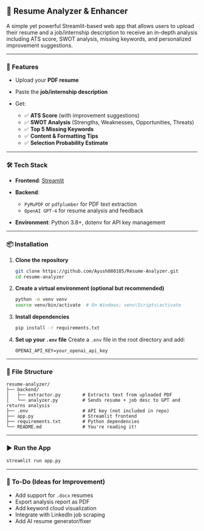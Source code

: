 ## 📄 Resume Analyzer & Enhancer

A simple yet powerful Streamlit-based web app that allows users to upload their resume and a job/internship description to receive an in-depth analysis including ATS score, SWOT analysis, missing keywords, and personalized improvement suggestions.

---

### 🚀 Features

* Upload your **PDF resume**
* Paste the **job/internship description**
* Get:

  * ✅ **ATS Score** (with improvement suggestions)
  * ✅ **SWOT Analysis** (Strengths, Weaknesses, Opportunities, Threats)
  * ✅ **Top 5 Missing Keywords**
  * ✅ **Content & Formatting Tips**
  * ✅ **Selection Probability Estimate**

---

### 🛠 Tech Stack

* **Frontend**: [Streamlit](https://streamlit.io/)
* **Backend**:

  * `PyMuPDF` or `pdfplumber` for PDF text extraction
  * `OpenAI GPT-4` for resume analysis and feedback
* **Environment**: Python 3.8+, dotenv for API key management

---

### 📦 Installation

1. **Clone the repository**

   ```bash
   git clone https://github.com/Ayush080105/Resume-Analyzer.git
   cd resume-analyzer
   ```

2. **Create a virtual environment (optional but recommended)**

   ```bash
   python -m venv venv
   source venv/bin/activate  # On Windows: venv\Scripts\activate
   ```

3. **Install dependencies**

   ```bash
   pip install -r requirements.txt
   ```

4. **Set up your `.env` file**
   Create a `.env` file in the root directory and add:

   ```env
   OPENAI_API_KEY=your_openai_api_key
   ```

---

### 📂 File Structure

```
resume-analyzer/
├── backend/
│   ├── extractor.py        # Extracts text from uploaded PDF
│   └── analyzer.py         # Sends resume + job desc to GPT and returns analysis
├── .env                    # API key (not included in repo)
├── app.py                  # Streamlit frontend
├── requirements.txt        # Python dependencies
└── README.md               # You're reading it!
```

---

### ▶️ Run the App

```bash
streamlit run app.py
```

---

### 📌 To-Do (Ideas for Improvement)

* Add support for `.docx` resumes
* Export analysis report as PDF
* Add keyword cloud visualization
* Integrate with LinkedIn job scraping
* Add AI resume generator/fixer

